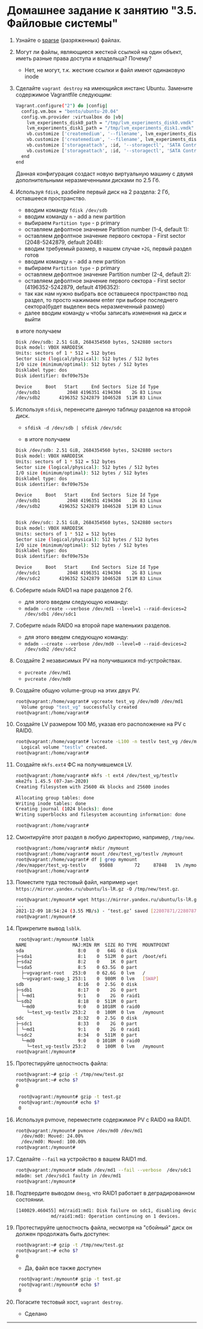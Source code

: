 # Домашнее задание к занятию "3.5. Файловые системы"

1. Узнайте о [sparse](https://ru.wikipedia.org/wiki/%D0%A0%D0%B0%D0%B7%D1%80%D0%B5%D0%B6%D1%91%D0%BD%D0%BD%D1%8B%D0%B9_%D1%84%D0%B0%D0%B9%D0%BB) (разряженных) файлах.

1. Могут ли файлы, являющиеся жесткой ссылкой на один объект, иметь разные права доступа и владельца? Почему?
    * Нет, не могут, т.к. жесткие ссылки и файл имеют  одинаковую inode

1. Сделайте `vagrant destroy` на имеющийся инстанс Ubuntu. Замените содержимое Vagrantfile следующим:

    ```bash
    Vagrant.configure("2") do |config|
      config.vm.box = "bento/ubuntu-20.04"
      config.vm.provider :virtualbox do |vb|
        lvm_experiments_disk0_path = "/tmp/lvm_experiments_disk0.vmdk"
        lvm_experiments_disk1_path = "/tmp/lvm_experiments_disk1.vmdk"
        vb.customize ['createmedium', '--filename', lvm_experiments_disk0_path, '--size', 2560]
        vb.customize ['createmedium', '--filename', lvm_experiments_disk1_path, '--size', 2560]
        vb.customize ['storageattach', :id, '--storagectl', 'SATA Controller', '--port', 1, '--device', 0, '--type', 'hdd', '--medium', lvm_experiments_disk0_path]
        vb.customize ['storageattach', :id, '--storagectl', 'SATA Controller', '--port', 2, '--device', 0, '--type', 'hdd', '--medium', lvm_experiments_disk1_path]
      end
    end
    ```

    Данная конфигурация создаст новую виртуальную машину с двумя дополнительными неразмеченными дисками по 2.5 Гб.

1. Используя `fdisk`, разбейте первый диск на 2 раздела: 2 Гб, оставшееся пространство.
    * вводим команду `fdisk /dev/sdb`
    * вводим команду `n` - add a new partition
    * выбираем `Partition type` - p   primary
    * оставляем дефолтное значение Partition number (1-4, default 1):
    * оставляем дефолтное значение первого сектора - First sector (2048-5242879, default 2048):
    * вводим требуемый размер, в нашем случае `+2G`, первый раздел готов
    * вводим команду `n` - add a new partition
    * выбираем `Partition type` - p   primary
    * оставляем дефолтное значение Partition number (2-4, default 2):
    * оставляем дефолтное значение первого сектора - First sector (4196352-5242879, default 4196352):
    * так как нам нужно выбрать все оставшееся пространство под раздел, то просто нажимаем enter при выборе последнего сектора(будет выделен весь неразмеченный размер)
    * далее вводим команду `w` чтобы записать изменения на диск и выйти
    
    в итоге получаем 
    ```bash
    Disk /dev/sdb: 2.51 GiB, 2684354560 bytes, 5242880 sectors
    Disk model: VBOX HARDDISK
    Units: sectors of 1 * 512 = 512 bytes
    Sector size (logical/physical): 512 bytes / 512 bytes
    I/O size (minimum/optimal): 512 bytes / 512 bytes
    Disklabel type: dos
    Disk identifier: 0xf09e753e
    
    Device     Boot   Start     End Sectors  Size Id Type
    /dev/sdb1          2048 4196351 4194304    2G 83 Linux
    /dev/sdb2       4196352 5242879 1046528  511M 83 Linux 
   ```

1. Используя `sfdisk`, перенесите данную таблицу разделов на второй диск.
    * `sfdisk -d /dev/sdb | sfdisk /dev/sdc`
    
    * в итоге получаем 
    ```bash
    Disk /dev/sdb: 2.51 GiB, 2684354560 bytes, 5242880 sectors
    Disk model: VBOX HARDDISK
    Units: sectors of 1 * 512 = 512 bytes
    Sector size (logical/physical): 512 bytes / 512 bytes
    I/O size (minimum/optimal): 512 bytes / 512 bytes
    Disklabel type: dos
    Disk identifier: 0xf09e753e
    
    Device     Boot   Start     End Sectors  Size Id Type
    /dev/sdb1          2048 4196351 4194304    2G 83 Linux
    /dev/sdb2       4196352 5242879 1046528  511M 83 Linux
    
    
    Disk /dev/sdc: 2.51 GiB, 2684354560 bytes, 5242880 sectors
    Disk model: VBOX HARDDISK
    Units: sectors of 1 * 512 = 512 bytes
    Sector size (logical/physical): 512 bytes / 512 bytes
    I/O size (minimum/optimal): 512 bytes / 512 bytes
    Disklabel type: dos
    Disk identifier: 0xf09e753e
    
    Device     Boot   Start     End Sectors  Size Id Type
    /dev/sdc1          2048 4196351 4194304    2G 83 Linux
    /dev/sdc2       4196352 5242879 1046528  511M 83 Linux 
    ```
    
1. Соберите `mdadm` RAID1 на паре разделов 2 Гб.
    * для этого введем следующую команду:
    * `mdadm --create --verbose /dev/md1 --level=1 --raid-devices=2 /dev/sdb1 /dev/sdc1`
    
1. Соберите `mdadm` RAID0 на второй паре маленьких разделов.
    * для этого введем следующую команду:
    * `mdadm --create --verbose /dev/md0 --level=0 --raid-devices=2 /dev/sdb2 /dev/sdc2`

1. Создайте 2 независимых PV на получившихся md-устройствах.
    * `pvcreate /dev/md1`
    * `pvcreate /dev/md0`

1. Создайте общую volume-group на этих двух PV.
    ```bash
    root@vagrant:/home/vagrant# vgcreate test_vg /dev/md0 /dev/md1
      Volume group "test_vg" successfully created
    root@vagrant:/home/vagrant# 
   ```

1. Создайте LV размером 100 Мб, указав его расположение на PV с RAID0.
    ```bash
    root@vagrant:/home/vagrant# lvcreate -L100 -n testlv test_vg /dev/md0
      Logical volume "testlv" created.
    root@vagrant:/home/vagrant# 
   ```

1. Создайте `mkfs.ext4` ФС на получившемся LV.
    ```bash
    root@vagrant:/home/vagrant# mkfs -t ext4 /dev/test_vg/testlv
    mke2fs 1.45.5 (07-Jan-2020)
    Creating filesystem with 25600 4k blocks and 25600 inodes
    
    Allocating group tables: done
    Writing inode tables: done
    Creating journal (1024 blocks): done
    Writing superblocks and filesystem accounting information: done
    
    root@vagrant:/home/vagrant# 
   ```

1. Смонтируйте этот раздел в любую директорию, например, `/tmp/new`.
    ```bash
    root@vagrant:/home/vagrant# mkdir /mymount
    root@vagrant:/home/vagrant# mount /dev/test_vg/testlv /mymount
    root@vagrant:/home/vagrant# df | grep mymount
    /dev/mapper/test_vg-testlv     95088        72     87848   1% /mymount
    root@vagrant:/home/vagrant#
   ```

1. Поместите туда тестовый файл, например `wget https://mirror.yandex.ru/ubuntu/ls-lR.gz -O /tmp/new/test.gz`.
    ```bash
    root@vagrant:/mymount# wget https://mirror.yandex.ru/ubuntu/ls-lR.gz -O test.gz
    ...
    2021-12-09 18:54:24 (3.55 MB/s) - ‘test.gz’ saved [22807871/22807871]
    root@vagrant:/mymount#
   ```

1. Прикрепите вывод `lsblk`.

    ```bash
     root@vagrant:/mymount# lsblk
    NAME                 MAJ:MIN RM  SIZE RO TYPE  MOUNTPOINT
    sda                    8:0    0   64G  0 disk
    ├─sda1                 8:1    0  512M  0 part  /boot/efi
    ├─sda2                 8:2    0    1K  0 part
    └─sda5                 8:5    0 63.5G  0 part
      ├─vgvagrant-root   253:0    0 62.6G  0 lvm   /
      └─vgvagrant-swap_1 253:1    0  980M  0 lvm   [SWAP]
    sdb                    8:16   0  2.5G  0 disk
    ├─sdb1                 8:17   0    2G  0 part
    │ └─md1                9:1    0    2G  0 raid1
    └─sdb2                 8:18   0  511M  0 part
      └─md0                9:0    0 1018M  0 raid0
        └─test_vg-testlv 253:2    0  100M  0 lvm   /mymount
    sdc                    8:32   0  2.5G  0 disk
    ├─sdc1                 8:33   0    2G  0 part
    │ └─md1                9:1    0    2G  0 raid1
    └─sdc2                 8:34   0  511M  0 part
      └─md0                9:0    0 1018M  0 raid0
        └─test_vg-testlv 253:2    0  100M  0 lvm   /mymount
    root@vagrant:/mymount#
   ```

1. Протестируйте целостность файла:

    ```bash
    root@vagrant:~# gzip -t /tmp/new/test.gz
    root@vagrant:~# echo $?
    0
    ```
   
   ```bash
    root@vagrant:/mymount# gzip -t test.gz
    root@vagrant:/mymount# echo $?
    0
   ```

1. Используя pvmove, переместите содержимое PV с RAID0 на RAID1.
    ```bash
    root@vagrant:/mymount# pvmove /dev/md0 /dev/md1
      /dev/md0: Moved: 24.00%
      /dev/md0: Moved: 100.00%
    root@vagrant:/mymount#
   ```

1. Сделайте `--fail` на устройство в вашем RAID1 md.
    ```bash
    root@vagrant:/mymount# mdadm /dev/md1 --fail --verbose  /dev/sdc1
    mdadm: set /dev/sdc1 faulty in /dev/md1
    root@vagrant:/mymount#
   ```

1. Подтвердите выводом `dmesg`, что RAID1 работает в деградированном состоянии.
     
   ```bash
   [140029.460455] md/raid1:md1: Disk failure on sdc1, disabling device.
                md/raid1:md1: Operation continuing on 1 devices. 
   ```

1. Протестируйте целостность файла, несмотря на "сбойный" диск он должен продолжать быть доступен:

    ```bash
    root@vagrant:~# gzip -t /tmp/new/test.gz
    root@vagrant:~# echo $?
    0
    ```
   * Да, файл все также доступен
   ```bash
    root@vagrant:/mymount# gzip -t test.gz
    root@vagrant:/mymount# echo $?
    0
   ```

1. Погасите тестовый хост, `vagrant destroy`.
    * Сделано
 
 ---

